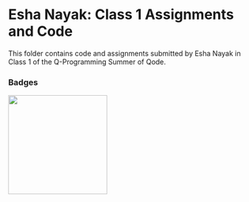 # Esha Nayak: Class 1 Assignments and Code
This folder contains code and assignments submitted by Esha Nayak in Class 1 of the Q-Programming Summer of Qode.
### Badges
<img src="/badges/attendance.png" width="200px" height="200px">